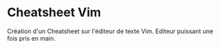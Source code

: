 # Cheatsheet Vim
Création d'un Cheatsheet sur l'éditeur de texte Vim. Editeur puissant une fois pris en main.
